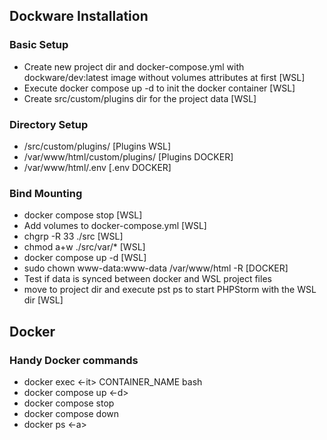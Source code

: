## Dockware Installation

### Basic Setup
  - Create new project dir and docker-compose.yml with dockware/dev:latest image without volumes attributes at first [WSL]
  - Execute docker compose up -d to init the docker container [WSL]
  - Create src/custom/plugins dir for the project data [WSL]

### Directory Setup
  - /src/custom/plugins/<PLUGINS FOR DEVELOPMENT> [Plugins WSL]
  - /var/www/html/custom/plugins/<PLUGINS FOR DEVELOPMENT> [Plugins DOCKER]
  - /var/www/html/.env [.env DOCKER]

### Bind Mounting
  - docker compose stop [WSL]
  - Add volumes to docker-compose.yml [WSL]
  - chgrp -R 33 ./src [WSL]
  - chmod a+w ./src/var/* [WSL]
  - docker compose up -d [WSL]
  - sudo chown www-data:www-data /var/www/html -R [DOCKER]
  - Test if data is synced between docker and WSL project files
  - move to project dir and execute pst ps to start PHPStorm with the WSL dir [WSL]

## Docker

### Handy Docker commands
  - docker exec <-it> CONTAINER_NAME bash
  - docker compose up <-d>
  - docker compose stop
  - docker compose down
  - docker ps <-a>
